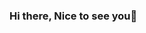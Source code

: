 ### Hi there, Nice to see you👋

<!--
**abidghias/abidghias** is a ✨ _special_ ✨ repository because its `README.md` (this file) appears on your GitHub profile.

I have technical experience and interest in -
Computer vision
Natural Language Processing
Embedded systems
Robotics

- 🔭 I’m currently working on ...
- 🌱 I’m currently learning ...
- 👯 I’m looking to collaborate on ...
- 🤔 I’m looking for help with ...
- 💬 Ask me about ...
- 📫 How to reach me: ...
- 😄 Pronouns: ...
- ⚡ Fun fact: ...
-->
